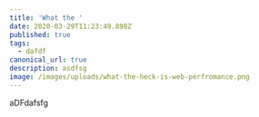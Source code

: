 ```yaml
---
title: 'What the '
date: 2020-03-29T11:23:49.898Z
published: true
tags:
  - dafdf
canonical_url: true
description: asdfsg
image: /images/uploads/what-the-heck-is-web-perfromance.png
---
```

aDFdafsfg
